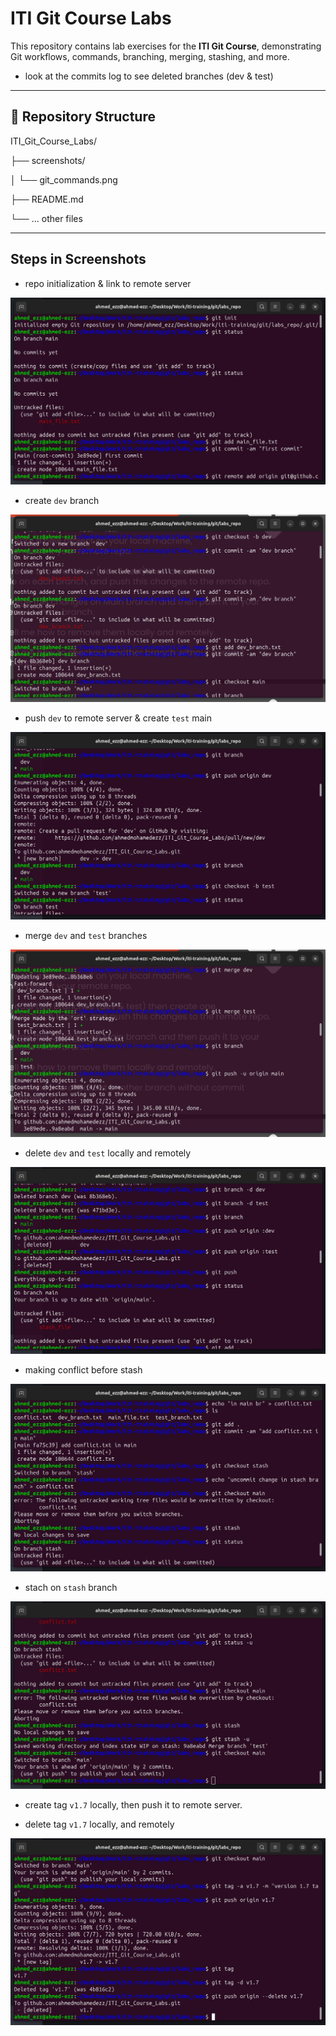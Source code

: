 # ITI Git Course Labs

This repository contains lab exercises for the **ITI Git Course**, demonstrating Git workflows, commands, branching, merging, stashing, and more.

- look at the commits log to see deleted branches (dev & test)

---

## 📁 Repository Structure

ITI_Git_Course_Labs/

├── screenshots/

│ └── git_commands.png

├── README.md

└── … other files

---

## Steps in Screenshots

- repo initialization & link to remote server

![sh 1](./screenshots/1.png)

- create `dev` branch

![sh 2](./screenshots/2.png)

- push `dev` to remote server & create `test` main

![sh 3](./screenshots/3.png)

- merge `dev` and `test` branches

![sh 4](./screenshots/4.png)

- delete `dev` and `test` locally and remotely

![sh 5](./screenshots/5.png)

- making conflict before stash

![sh 6](./screenshots/6.png)

- stach on `stash` branch

![sh 7](./screenshots/7.png)

- create tag `v1.7` locally, then push it to remote server.

- delete tag `v1.7` locally, and remotely

![sh 8](./screenshots/8.png)
